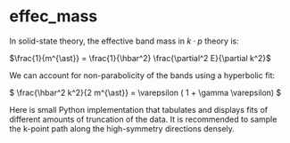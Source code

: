 # effec_mass

In solid-state theory, the effective band mass in $k \cdot p$ theory is:

$\frac{1}{m^{\ast}} = \frac{1}{\hbar^2} \frac{\partial^2 E}{\partial k^2}$

We can account for non-parabolicity of the bands using a hyperbolic fit:

$ \frac{\hbar^2 k^2}{2 m^{\ast}} = \varepsilon ( 1 + \gamma \varepsilon) $


Here is small Python implementation that tabulates and displays fits of different amounts of truncation of the data.
It is recommended to sample the k-point path along the high-symmetry directions densely.
